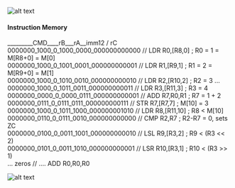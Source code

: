 ![alt text](https://github.com/srvrc/Computer-Architecture/blob/master/Single%20Cycle%20Processor%20Design/ee446exp3sim.png?raw=true)
#### Instruction Memory 
_________CMD____rB___rA__imm12 / rC
0000000_1000_0_1000_0000_000000000000	//	LDR R0,[R8,0]    ;  R0 = 1 = M[R8+0] = M[0]  
0000000_1000_0_1001_0001_000000000001	//  LDR R1,[R9,1]    ;  R1 = 2 = M[R9+0] = M[1]  
0000000_1000_0_1010_0010_000000000010	//  LDR R2,[R10,2]  ;  R2 = 3          ...  
0000000_1000_0_1011_0011_000000000011	//  LDR R3,[R11,3]  ;  R3 = 4  
0000000_0000_0_0000_0111_000000000001	//	ADD R7,R0,R1   ;  R7 = 1 + 2  
0000000_0111_0_0111_0111_000000000111	//	STR R7,[R7,7]    ;  M[10] = 3   
0000000_1000_0_1011_1000_000000001010	//	LDR R8,[R11,10] ; R8 < M[10]    
0000000_0110_0_0111_0010_000000000000	// 	CMP R2,R7	  ; R2-R7 = 0, sets ZC    	
0000000_0100_0_0011_1001_000000000010	// 	LSL  R9,[R3,2]    ; R9 < (R3 << 2)  
0000000_0101_0_0011_1010_000000000001	//	LSR R10,[R3,1]  ; R10 < (R3 >> 1)  
… zeros						// ….    ADD R0,R0,R0  
  
![alt text](https://github.com/srvrc/Computer-Architecture/blob/master/Single%20Cycle%20Processor%20Design/ee446exp3cu.png?raw=true)
